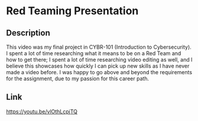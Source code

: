 # Red Teaming Presentation
## Description
This video was my final project in CYBR-101 (Introduction to Cybersecurity). I spent a lot of time researching what it means to be on a Red Team and how to get there; I spent a lot of time researching video editing as well, and I believe this showcases how quickly I can pick up new skills as I have never made a video before. I was happy to go above and beyond the requirements for the assignment, due to my passion for this career path.
  ## Link
https://youtu.be/vlOthLcpjTQ
